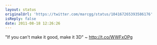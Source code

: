 ```yaml
---
layout: status
originalUrl: 'https://twitter.com/marcgg/status/104167265393586176'
isReply: false
date: 2011-08-18 12:26:26
---
```


"If you can't make it good, make it 3D" ~ http://t.co/WWFxOPg
